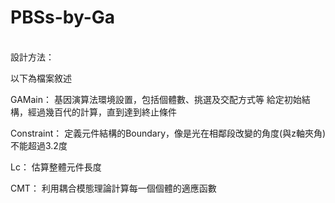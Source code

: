 # PBSs-by-Ga
<br>設計方法：

以下為檔案敘述

GAMain：
基因演算法環境設置，包括個體數、挑選及交配方式等
給定初始結構，經過幾百代的計算，直到達到終止條件

Constraint：
定義元件結構的Boundary，像是光在相鄰段改變的角度(與z軸夾角)不能超過3.2度

Lc：
估算整體元件長度

CMT：
利用耦合模態理論計算每一個個體的適應函數
